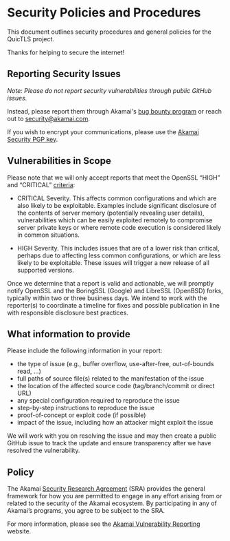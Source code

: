 # Security Policies and Procedures

This document outlines security procedures and general
policies for the QuicTLS project.

Thanks for helping to secure the internet!

## Reporting Security Issues

_Note:  Please do not report security vulnerabilities
through public GitHub issues._

Instead, please report them through Akamai's [bug
bounty
program](https://hackerone.com/akamai?type=team) or
reach out to
[security@akamai.com](mailto:security@akamai.com).

If you wish to encrypt your communications, please use
the [Akamai Security PGP
key](https://www.akamai.com/content/dam/site/en/documents/akamai/2023/akamai-security-general.pub).

## Vulnerabilities in Scope

Please note that we will only accept reports that meet
the OpenSSL “HIGH” and “CRITICAL”
[criteria](https://openssl-library.org/policies/general/security-policy/):

 * CRITICAL Severity. This affects common configurations
   and which are also likely to be exploitable. Examples
   include significant disclosure of the contents of
   server memory (potentially revealing user details),
   vulnerabilities which can be easily exploited remotely
   to compromise server private keys or where remote code
   execution is considered likely in common situations.

 * HIGH Severity. This includes issues that are of a
   lower risk than critical, perhaps due to affecting
   less common configurations, or which are less likely
   to be exploitable. These issues will trigger a new
   release of all supported versions.
 
Once we determine that a report is valid and
actionable, we will promptly notify OpenSSL and the
BoringSSL (Google) and LibreSSL (OpenBSD) forks,
typically within two or three business days.  We
intend to work with the reporter(s) to coordinate a
timeline for fixes and possible publication in line
with responsible disclosure best practices.

## What information to provide

Please include the following information in your
report:

* the type of issue (e.g., buffer overflow, use-after-free, out-of-bounds read, ...)
* full paths of source file(s) related to the manifestation of the issue
* the location of the affected source code (tag/branch/commit or direct URL)
* any special configuration required to reproduce the issue
* step-by-step instructions to reproduce the issue
* proof-of-concept or exploit code (if possible)
* impact of the issue, including how an attacker might exploit the issue

We will work with you on resolving the issue and may
then create a public GitHub issue to track the update
and ensure transparency after we have resolved the
vulnerability.

## Policy

The Akamai [Security Research
Agreement](https://www.akamai.com/content/dam/site/en/documents/akamai/2024/security-research-agreement.pdf)
(SRA) provides the general framework for how you are
permitted to engage in any effort arising from or
related to the security of the Akamai ecosystem. By
participating in any of Akamai’s programs, you agree
to be subject to the SRA.

For more information, please see the
[Akamai Vulnerability Reporting](https://www.akamai.com/global-services/support/vulnerability-reporting) website.
